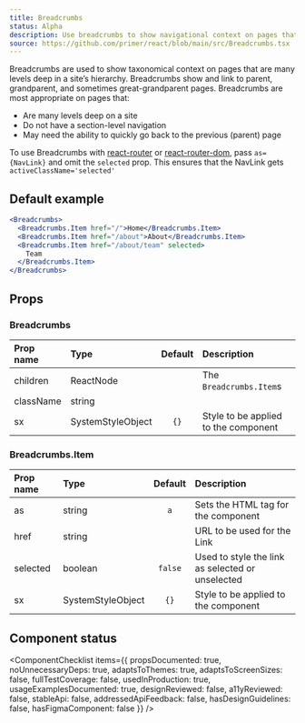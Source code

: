 ```yaml
---
title: Breadcrumbs
status: Alpha
description: Use breadcrumbs to show navigational context on pages that are many levels deep in a site’s hierarchy. Breadcrumbs show and link to parent, grandparent, and sometimes great-grandparent pages.
source: https://github.com/primer/react/blob/main/src/Breadcrumbs.tsx
---
```


Breadcrumbs are used to show taxonomical context on pages that are many levels deep in a site’s hierarchy. Breadcrumbs show and link to parent, grandparent, and sometimes great-grandparent pages. Breadcrumbs are most appropriate on pages that:

- Are many levels deep on a site
- Do not have a section-level navigation
- May need the ability to quickly go back to the previous (parent) page

To use Breadcrumbs with [react-router](https://github.com/ReactTraining/react-router) or
[react-router-dom](https://www.npmjs.com/package/react-router-dom), pass
`as={NavLink}` and omit the `selected` prop.
This ensures that the NavLink gets `activeClassName='selected'`

## Default example

```jsx live
<Breadcrumbs>
  <Breadcrumbs.Item href="/">Home</Breadcrumbs.Item>
  <Breadcrumbs.Item href="/about">About</Breadcrumbs.Item>
  <Breadcrumbs.Item href="/about/team" selected>
    Team
  </Breadcrumbs.Item>
</Breadcrumbs>
```

## Props

### Breadcrumbs

| Prop name | Type              | Default | Description                          |
| :-------- | :---------------- | :-----: | :----------------------------------- |
| children  | ReactNode         |         | The `Breadcrumbs.Item`s              |
| className | string            |         |                                      |
| sx        | SystemStyleObject |  `{}`   | Style to be applied to the component |

### Breadcrumbs.Item

| Prop name | Type              | Default | Description                                      |
| :-------- | :---------------- | :-----: | :----------------------------------------------- |
| as        | string            |   `a`   | Sets the HTML tag for the component              |
| href      | string            |         | URL to be used for the Link                      |
| selected  | boolean           | `false` | Used to style the link as selected or unselected |
| sx        | SystemStyleObject |  `{}`   | Style to be applied to the component             |

## Component status

<ComponentChecklist
  items={{
    propsDocumented: true,
    noUnnecessaryDeps: true,
    adaptsToThemes: true,
    adaptsToScreenSizes: false,
    fullTestCoverage: false,
    usedInProduction: true,
    usageExamplesDocumented: true,
    designReviewed: false,
    a11yReviewed: false,
    stableApi: false,
    addressedApiFeedback: false,
    hasDesignGuidelines: false,
    hasFigmaComponent: false
  }}
/>
